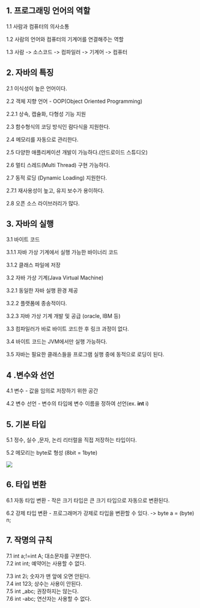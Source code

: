 ## **1. 프로그래밍 언어의 역할**

1.1 사람과 컴퓨터의 의사소통

1.2 사람의 언어와 컴퓨터의 기계어를 연결해주는 역할

1.3 사람 -> 소스코드 -> 컴파일러 -> 기계어 -> 컴퓨터


## **2. 자바의 특징**

2.1 이식성이 높은 언어이다.

2.2 객체 지향 언어 - OOP(Object Oriented Programming)

2.2.1 상속, 캡슐화, 다형성 기능 지원

2.3 함수형식의 코딩 방식인 람다식을 지원한다.

2.4 메모리를 자동으로 관리한다.

2.5 다양한 애플리케이션 개발이 가능하다.(안드로이드 스튜디오)

2.6 멀티 스레드(Multi Thread) 구현 가능하다.

2.7 동적 로딩 (Dynamic Loading) 지원한다.

2.7.1 재사용성이 높고, 유지 보수가 용이하다.

2.8 오픈 소스 라이브러리가 많다.

## **3. 자바의 실행**

3.1 바이트 코드

3.1.1 자바 가상 기계에서 실행 가능한 바이너리 코드

3.1.2 클래스 파일에 저장

3.2 자바 가상 기계(Java Virtual Machine)

3.2.1 동일한 자바 실행 환경 제공

3.2.2 플랫폼에 종송적이다.

3.2.3 자바 가상 기계 개발 및 공급 (oracle, IBM 등)

3.3 컴파일러가 바로 바이트 코드한 후 링크 과정이 없다.

3.4 바이트 코드는 JVM에서만 실행 가능하다.

3.5 자바는 필요한 클래스들을 프로그램 실행 중에 동적으로 로딩이 된다.

## **4 .변수와 선언**

4.1 변수 - 값을 임의로 저장하기 위한 공간

4.2 변수 선언 - 변수의 타입에 변수 이름을 정하여 선언(ex.  **int**  i)

## **5. 기본 타입**

5.1 정수, 실수 ,문자, 논리 리터럴을 직접 저장하는 타입이다.

5.2 메모리는 byte로 형성 (8bit = 1byte)

<img src="https://img1.daumcdn.net/thumb/R1280x0/?scode=mtistory2&fname=https%3A%2F%2Fblog.kakaocdn.net%2Fdn%2Fua4eU%2Fbtrc6SBCbrK%2FPLLuhBfmd3jdGwxQg9YMo1%2Fimg.png">

## **6. 타입 변환**

6.1 자동 타입 변환 - 작은 크기 타입은 큰 크기 타입으로 자동으로 변환된다.

6.2 강제 타입 변환 - 프로그래머가 강제로 타입을 변환할 수 있다. -> byte a = (byte) n;

## **7. 작명의 규칙**

7.1 int a;!=int A; 대소문자를 구분한다.  
7.2 int int; 예약어는 사용할 수 없다.

7.3 int 2i; 숫자가 맨 앞에 오면 안된다.  
7.4 int 123; 상수는 사용이 안된다.  
7.5 int _abc; 권장하지는 않는다.  
7.6 int -abc; 연산자는 사용할 수 없다.
